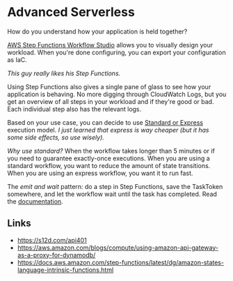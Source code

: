 # Advanced Serverless

How do you understand how your application is held together?

[AWS Step Functions Workflow Studio](https://docs.aws.amazon.com/step-functions/latest/dg/workflow-studio.html) allows you to visually design your workload.
When you're done configuring, you can export your configuration as IaC.

_This guy really likes his Step Functions._

Using Step Functions also gives a single pane of glass to see how your application is behaving. No more digging through CloudWatch Logs, but you get
an overview of all steps in your workload and if they're good or bad. Each individual step also has the relevant logs.

Based on your use case, you can decide to use [Standard or Express](https://docs.aws.amazon.com/step-functions/latest/dg/concepts-standard-vs-express.html) execution
model. _I just learned that express is way cheaper (but it has some side effects, so use wisely)._

_Why use standard?_ When the workflow takes longer than 5 minutes or if you need to guarantee exactly-once executions.
When you are using a standard workflow, you want to reduce the amount of state transitions. When you are using an express workflow, you want it to run fast.

The _emit and wait_ pattern: do a step in Step Functions, save the TaskToken somewhere, and let the workflow wait until the task has completed. Read the
[documentation](https://docs.aws.amazon.com/step-functions/latest/dg/connect-to-resource.html#connect-wait-token).


## Links

- <https://s12d.com/api401>
- <https://aws.amazon.com/blogs/compute/using-amazon-api-gateway-as-a-proxy-for-dynamodb/>
- <https://docs.aws.amazon.com/step-functions/latest/dg/amazon-states-language-intrinsic-functions.html>

